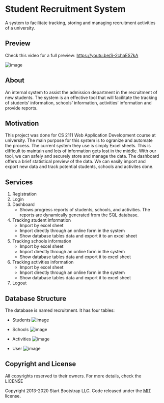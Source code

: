 # Student Recruitment System
A system to facilitate tracking, storing and managing recruitment activities of a university.

## Preview
Check this video for a full preview: https://youtu.be/S-2chaES7kA

![image](https://user-images.githubusercontent.com/47666430/177387360-bf09f747-70bc-4336-91de-2840a6d29c73.png)

## About
An internal system to assist the admission department in the recruitment of new students. The system is an effective tool that will facilitate the tracking of students’ information, schools’ information, activities’ information and provide reports.

## Motivation
This project was done for CS 2111 Web Application Development course at university. The main purpose for this system is to ogranize and automate the process. The current system they use is simply Excel sheets. This is difficult to maintain and lots of information gets lost in the middle. With our tool, we can safely and securely store and manage the data. The dashboard offers a brief statistical preview of the data. We can easily import and export new data and track potential students, schools and activites done.

## Services

1. Registration
2. Login
3. Dashboard
      - Shows progress reports of students, schools, and activities. The reports are dynamically generated from the SQL database.
4. Tracking student information
      - Import by excel sheet
      - Import directly through an online form in the system
      - Show database tables data and export it to an excel sheet
5. Tracking schools information
      - Import by excel sheet
      - Import directly through an online form in the system
      - Show database tables data and export it to excel sheet
6. Tracking activities information
      - Import by excel sheet
      - Import directly through an online form in the system
      - Show database tables data and export it to excel sheet
7. Logout

## Database Structure

The database is named recruitment. It has four tables:

- Students
![image](https://user-images.githubusercontent.com/47666430/177387986-fa3c2207-d984-4164-870d-4e5d0833ed49.png)

- Schools
![image](https://user-images.githubusercontent.com/47666430/177388034-b033ea92-27fa-4be0-9f95-b988935defaf.png)

- Activities
![image](https://user-images.githubusercontent.com/47666430/177388076-8cb6ea2a-7e9f-459a-88d3-a3cedc806686.png)

- User
![image](https://user-images.githubusercontent.com/47666430/177388158-550e55f0-a99b-43b9-9917-29130d8c74dd.png)


## Copyright and License

All copyrights reserved to their owners.
For more details, check the LICENSE

Copyright 2013-2020 Start Bootstrap LLC. Code released under the [MIT](https://github.com/StartBootstrap/startbootstrap-resume/blob/gh-pages/LICENSE) license.
